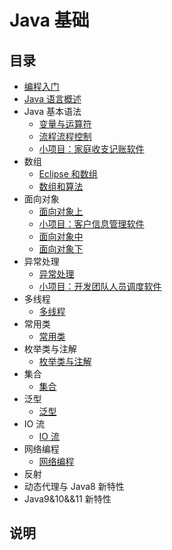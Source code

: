 # Java 基础

## 目录

* [编程入门](note/ch00/README.md)
* [Java 语言概述](note/ch01/README.md)
* Java 基本语法
  * [变量与运算符](note/ch02/README.md)
  * [流程流程控制](note/ch02/README01.md)
  * [小项目：家庭收支记账软件](note/ch02/Project.md)
* 数组
  * [Eclipse 和数组](note/ch03/README.md)
  * [数组和算法](note/ch03/README01.md)
* 面向对象
  * [面向对象上](note/ch04/README.md)
  * [小项目：客户信息管理软件](note/ch04/Project.md)
  * [面向对象中](note/ch04/README01.md)
  * [面向对象下](note/ch04/README02.md)
* 异常处理
  * [异常处理](note/ch05/README.md)
  * [小项目：开发团队人员调度软件](note/ch05/Project.md)
* 多线程
  * [多线程](note/ch06/README.md)
* 常用类
  * [常用类](note/ch07/README.md) 
* 枚举类与注解
  * [枚举类与注解](note/ch08/README.md)
* 集合
  * [集合](note/ch09/README.md)
* 泛型
  * [泛型](note/ch10/README.md)
* IO 流
  * [IO 流](note/ch11/README.md)
* 网络编程
  * [网络编程](note/ch12/README.md)
* 反射
* 动态代理与 Java8 新特性
* Java9&10&&11 新特性

## 说明
